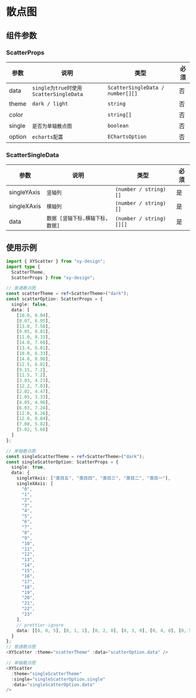 # 散点图

## 组件参数

### ScatterProps

| 参数   | 说明                                  | 类型                             | 必须 |
| ------ | ------------------------------------- | -------------------------------- | ---- |
| data   | `single为true时使用ScatterSingleData` | `ScatterSingleData / number[][]` | 否   |
| theme  | `dark / light`                        | `string`                         | 否   |
| color  |                                       | `string[]`                       | 否   |
| single | `是否为单轴散点图`                    | `boolean`                        | 否   |
| option | `echarts配置`                         | `EChartsOption`                  | 否   |

### ScatterSingleData

| 参数        | 说明                            | 类型                    | 必须 |
| ----------- | ------------------------------- | ----------------------- | ---- |
| singleYAxis | `竖轴列`                        | `(number / string)[]`   | 是   |
| singleXAxis | `横轴列`                        | `(number / string)[]`   | 是   |
| data        | `数据 [竖轴下标,横轴下标,数据]` | `(number / string)[][]` | 是   |

## 使用示例

```typescript
import { XYScatter } from "xy-design";
import type {
  ScatterTheme,
  ScatterProps } from "xy-design";

// 普通散点图
const scatterTheme = ref<ScatterTheme>("dark");
const scatterOption: ScatterProps = {
  single: false,
  data: [
    [10.0, 8.04],
    [8.07, 6.95],
    [13.0, 7.58],
    [9.05, 8.81],
    [11.0, 8.33],
    [14.0, 7.66],
    [13.4, 6.81],
    [10.0, 6.33],
    [14.0, 8.96],
    [12.5, 6.82],
    [9.15, 7.2],
    [11.5, 7.2],
    [3.03, 4.23],
    [12.2, 7.83],
    [2.02, 4.47],
    [1.05, 3.33],
    [4.05, 4.96],
    [6.03, 7.24],
    [12.0, 6.26],
    [12.0, 8.84],
    [7.08, 5.82],
    [5.02, 5.68]
  ]
};

// 单轴散点图
const singleScatterTheme = ref<ScatterTheme>("dark");
const singleScatterOption: ScatterProps = {
  single: true,
  data: {
    singleYAxis: ["类目五", "类目四", "类目三", "类目二", "类目一"],
    singleXAxis: [
      "0",
      "1",
      "2",
      "3",
      "4",
      "5",
      "6",
      "7",
      "8",
      "9",
      "10",
      "11",
      "12",
      "13",
      "14",
      "15",
      "16",
      "17",
      "18",
      "19",
      "20",
      "21",
      "22",
      "23"
    ],
    // prettier-ignore
    data: [[0, 0, 5], [0, 1, 1], [0, 2, 0], [0, 3, 0], [0, 4, 0], [0, 5, 0], [0, 6, 0], [0, 7, 0], [0, 8, 0], [0, 9, 0], [0, 10, 0], [0, 11, 2], [0, 12, 4], [0, 13, 1], [0, 14, 1], [0, 15, 3], [0, 16, 4], [0, 17, 6], [0, 18, 4], [0, 19, 4], [0, 20, 3], [0, 21, 3], [0, 22, 2], [0, 23, 5], [1, 0, 7], [1, 1, 0], [1, 2, 0], [1, 3, 0], [1, 4, 0], [1, 5, 0], [1, 6, 0], [1, 7, 0], [1, 8, 0], [1, 9, 0], [1, 10, 5], [1, 11, 2], [1, 12, 2], [1, 13, 6], [1, 14, 9], [1, 15, 11], [1, 16, 6], [1, 17, 7], [1, 18, 8], [1, 19, 12], [1, 20, 5], [1, 21, 5], [1, 22, 7], [1, 23, 2], [2, 0, 1], [2, 1, 1], [2, 2, 0], [2, 3, 0], [2, 4, 0], [2, 5, 0], [2, 6, 0], [2, 7, 0], [2, 8, 0], [2, 9, 0], [2, 10, 3], [2, 11, 2], [2, 12, 1], [2, 13, 9], [2, 14, 8], [2, 15, 10], [2, 16, 6], [2, 17, 5], [2, 18, 5], [2, 19, 5], [2, 20, 7], [2, 21, 4], [2, 22, 2], [2, 23, 4], [3, 0, 7], [3, 1, 3], [3, 2, 0], [3, 3, 0], [3, 4, 0], [3, 5, 0], [3, 6, 0], [3, 7, 0], [3, 8, 1], [3, 9, 0], [3, 10, 5], [3, 11, 4], [3, 12, 7], [3, 13, 14], [3, 14, 13], [3, 15, 12], [3, 16, 9], [3, 17, 5], [3, 18, 5], [3, 19, 10], [3, 20, 6], [3, 21, 4], [3, 22, 4], [3, 23, 1], [4, 0, 1], [4, 1, 3], [4, 2, 0], [4, 3, 0], [4, 4, 0], [4, 5, 1], [4, 6, 0], [4, 7, 0], [4, 8, 0], [4, 9, 2], [4, 10, 4], [4, 11, 4], [4, 12, 2], [4, 13, 4], [4, 14, 4], [4, 15, 14], [4, 16, 12], [4, 17, 1], [4, 18, 8], [4, 19, 5], [4, 20, 3], [4, 21, 7], [4, 22, 3], [4, 23, 0], [5, 0, 2], [5, 1, 1], [5, 2, 0], [5, 3, 3], [5, 4, 0], [5, 5, 0], [5, 6, 0], [5, 7, 0], [5, 8, 2], [5, 9, 0], [5, 10, 4], [5, 11, 1], [5, 12, 5], [5, 13, 10], [5, 14, 5], [5, 15, 7], [5, 16, 11], [5, 17, 6], [5, 18, 0], [5, 19, 5], [5, 20, 3], [5, 21, 4], [5, 22, 2], [5, 23, 0], [6, 0, 1], [6, 1, 0], [6, 2, 0], [6, 3, 0], [6, 4, 0], [6, 5, 0], [6, 6, 0], [6, 7, 0], [6, 8, 0], [6, 9, 0], [6, 10, 1], [6, 11, 0], [6, 12, 2], [6, 13, 1], [6, 14, 3], [6, 15, 4], [6, 16, 0], [6, 17, 0], [6, 18, 0], [6, 19, 0], [6, 20, 1], [6, 21, 2], [6, 22, 2], [6, 23, 6]]
  }
};
// 普通散点图
<XYScatter :theme="scatterTheme" :data="scatterOption.data" />

// 单轴散点图
<XYScatter
  :theme="singleScatterTheme"
  :single="singleScatterOption.single"
  :data="singleScatterOption.data"
/>
```